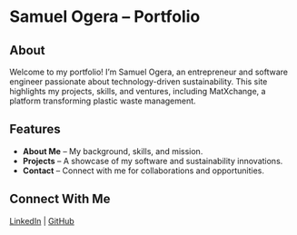 # **Samuel Ogera – Portfolio**

## **About**
Welcome to my portfolio! I’m Samuel Ogera, an entrepreneur and software engineer passionate about technology-driven sustainability. This site highlights my projects, skills, and ventures, including MatXchange, a platform transforming plastic waste management.

## **Features**
- **About Me** – My background, skills, and mission.
- **Projects** – A showcase of my software and sustainability innovations.
- **Contact** – Connect with me for collaborations and opportunities.


## **Connect With Me**
[LinkedIn](https://www.linkedin.com/in/samuelogera) | [GitHub](https://github.com/samogera) 
